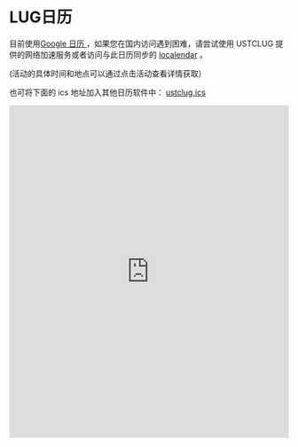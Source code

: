 ---
---

# LUG日历

目前使用[Google 日历 ](https://calendar.google.com/calendar/embed?src=ustclug.org_49ed6kebtusiueu45ct3ea8e5k%40group.calendar.google.com&ctz=Asia%2FShanghai&mode=AGENDA)，如果您在国内访问遇到困难，请尝试使用 USTCLUG 提供的网络加速服务或者访问与此日历同步的 [localendar](https://localendar.com/public/hejiyan) 。

(活动的具体时间和地点可以通过点击活动查看详情获取）

也可将下面的 ics 地址加入其他日历软件中： [ustclug.ics](https://calendar.google.com/calendar/ical/ustclug.org_49ed6kebtusiueu45ct3ea8e5k%40group.calendar.google.com/public/basic.ics)

<iframe src="https://calendar.google.com/calendar/embed?src=ustclug.org_49ed6kebtusiueu45ct3ea8e5k%40group.calendar.google.com&amp;ctz=Asia%2FShanghai&amp;mode=AGENDA" width="100%" height="600" frameborder="0" scrolling="no" style="box-sizing: border-box; border: 0px;"></iframe>